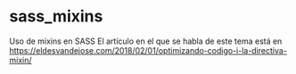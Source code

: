 # sass_mixins
Uso de mixins en SASS
El artículo en el que se habla de este tema está en https://eldesvandejose.com/2018/02/01/optimizando-codigo-i-la-directiva-mixin/
